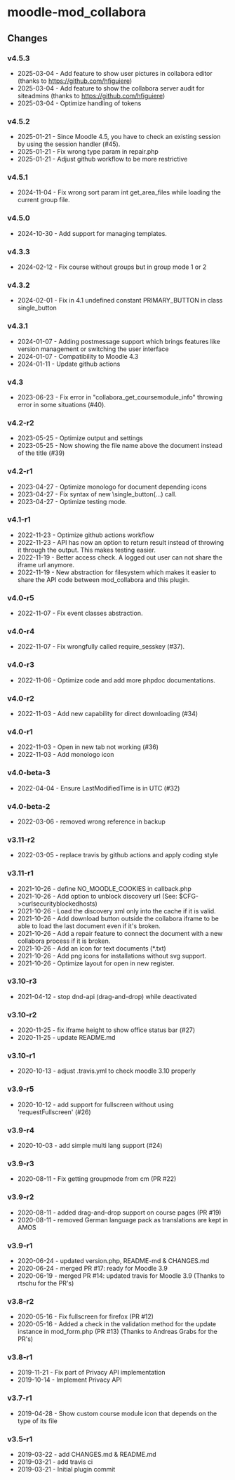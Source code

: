 moodle-mod_collabora
====================

Changes
-------
### v4.5.3
* 2025-03-04 -  Add feature to show user pictures in collabora editor (thanks to https://github.com/hfiguiere)
* 2025-03-04 -  Add feature to show the collabora server audit for siteadmins (thanks to https://github.com/hfiguiere)
* 2025-03-04 -  Optimize handling of tokens

### v4.5.2
* 2025-01-21 -  Since Moodle 4.5, you have to check an existing session by using the session handler (#45).
* 2025-01-21 -  Fix wrong type param in repair.php
* 2025-01-21 -  Adjust github workflow to be more restrictive

### v4.5.1
* 2024-11-04 -  Fix wrong sort param int get_area_files while loading the current group file.

### v4.5.0
* 2024-10-30 -  Add support for managing templates.

### v4.3.3
* 2024-02-12 -  Fix course without groups but in group mode 1 or 2

### v4.3.2
* 2024-02-01 -  Fix in 4.1 undefined constant PRIMARY_BUTTON in class single_button

### v4.3.1
* 2024-01-07 -  Adding postmessage support which brings features like version management or switching the user interface
* 2024-01-07 -  Compatibility to Moodle 4.3
* 2024-01-11 -  Update github actions

### v4.3

* 2023-06-23 -  Fix error in "collabora_get_coursemodule_info" throwing error in some situations (#40).

### v4.2-r2

* 2023-05-25 -  Optimize output and settings
* 2023-05-25 -  Now showing the file name above the document instead of the title (#39)

### v4.2-r1

* 2023-04-27 -  Optimize monologo for document depending icons
* 2023-04-27 -  Fix syntax of new \single_button(...) call.
* 2023-04-27 -  Optimize testing mode.

### v4.1-r1

* 2022-11-23 -  Optimize github actions workflow
* 2022-11-23 -  API has now an option to return result instead of throwing it through the output. This makes testing easier.
* 2022-11-19 -  Better access check. A logged out user can not share the iframe url anymore.
* 2022-11-19 -  New abstraction for filesystem which makes it easier to share the API code between mod_collabora and this plugin.

### v4.0-r5

* 2022-11-07 -  Fix event classes abstraction.

### v4.0-r4

* 2022-11-07 -  Fix wrongfully called require_sesskey (#37).

### v4.0-r3

* 2022-11-06 -  Optimize code and add more phpdoc documentations.

### v4.0-r2

* 2022-11-03 -  Add new capability for direct downloading (#34)

### v4.0-r1

* 2022-11-03 -  Open in new tab not working (#36)
* 2022-11-03 -  Add monologo icon

### v4.0-beta-3

* 2022-04-04 -  Ensure LastModifiedTime is in UTC (#32)

### v4.0-beta-2

* 2022-03-06 - removed wrong reference in backup

### v3.11-r2

* 2022-03-05 - replace travis by github actions and apply coding style

### v3.11-r1

* 2021-10-26 - define NO_MOODLE_COOKIES in callback.php
* 2021-10-26 - Add option to unblock discovery url (See: $CFG->curlsecurityblockedhosts)
* 2021-10-26 - Load the discovery xml only into the cache if it is valid.
* 2021-10-26 - Add download button outside the collabora iframe to be able to load the last document even if it's broken.
* 2021-10-26 - Add a repair feature to connect the document with a new collabora process if it is broken.
* 2021-10-26 - Add an icon for text documents (*.txt)
* 2021-10-26 - Add png icons for installations without svg support.
* 2021-10-26 - Optimize layout for open in new register.

### v3.10-r3

* 2021-04-12 - stop dnd-api (drag-and-drop) while deactivated

### v3.10-r2

* 2020-11-25 - fix iframe height to show office status bar (#27)
* 2020-11-25 - update README.md

### v3.10-r1

* 2020-10-13 - adjust .travis.yml to check moodle 3.10 properly

### v3.9-r5

* 2020-10-12 - add support for fullscreen without using 'requestFullscreen' (#26)

### v3.9-r4

* 2020-10-03 - add simple multi lang support (#24)

### v3.9-r3

* 2020-08-11 - Fix getting groupmode from cm (PR #22)

### v3.9-r2

* 2020-08-11 - added drag-and-drop support on course pages (PR #19)
* 2020-08-11 - removed German language pack as translations are kept in AMOS

### v3.9-r1

* 2020-06-24 - updated version.php, README-md & CHANGES.md
* 2020-06-24 - merged PR #17: ready for Moodle 3.9
* 2020-06-19 - merged PR #14: updated travis for Moodle 3.9 (Thanks to rtschu for the PR's)

### v3.8-r2

* 2020-05-16 - Fix fullscreen for firefox (PR #12)
* 2020-05-16 - Added a check in the validation method for the update instance in mod_form.php (PR #13)
  (Thanks to Andreas Grabs for the PR's)

### v3.8-r1

* 2019-11-21 - Fix part of Privacy API implementation
* 2019-10-14 - Implement Privacy API

### v3.7-r1

* 2019-04-28 - Show custom course module icon that depends on the type of its file

### v3.5-r1

* 2019-03-22 - add CHANGES.md & README.md
* 2019-03-21 - add travis ci
* 2019-03-21 - Initial plugin commit

